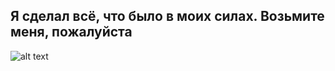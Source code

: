 ## Я сделал всё, что было в моих силах. Возьмите меня, пожалуйста 
![alt text](https://cs12.pikabu.ru/post_img/2020/07/14/11/og_og_1594755387285039120.jpg)

